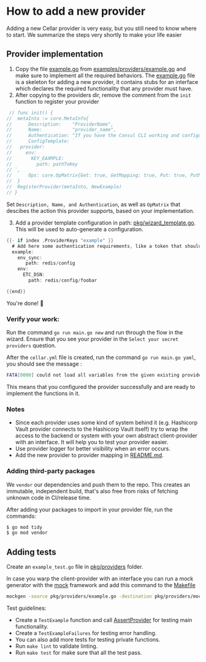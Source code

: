 # How to add a new provider

Adding a new Cellar provider is very easy, but you still need to know where to start. We summarize the steps very shortly to make your life easier

## Provider implementation

1. Copy the file [example.go](../examples/providers/example.go) from [examples/providers/example.go](../examples/providers/example.go) and make sure to implement all the required behaviors. The [example.go](../examples/providers/example.go) file is a skeleton for adding a new provider, it contains stubs for an interface which declares the required functionality that any provider must have.
2. After copying to the providers dir, remove the comment from the `init` function to register your provider

```go
 // func init() {
// 	metaInto := core.MetaInfo{
// 		Description:    "ProviderName",
// 		Name:           "provider_name",
// 		Authentication: "If you have the Consul CLI working and configured, there's no special action to take.\nConfiguration is environment based, as defined by client standard. See variables [here](https://github.com/hashicorp/consul/blob/master/api/api.go#L28).",
// 		ConfigTemplate: `
//   provider:
//     env:
//       KEY_EAXMPLE:
//         path: pathToKey
// `,
// 		Ops: core.OpMatrix{Get: true, GetMapping: true, Put: true, PutMapping: true},
// 	}
// 	RegisterProvider(metaInto, NewExample)
// }
```

Set `Description, Name, and Authentication`, as well as `OpMatrix` that descibes the action this provider supports, based on your implementation.

3. Add a provider template configuration in path: [pkg/wizard_template.go](../pkg/wizard_template.go). This will be used to auto-generate a configuration.

```go
{{- if index .ProviderKeys "example" }}
  # Add here some authentication requirements, like a token that should be in the user's environment.
  example:
    env_sync:
       path: redis/config
    env:
      ETC_DSN:
        path: redis/config/foobar

{{end}}
```

You're done! :rocket:

### Verify your work:

Run the command `go run main.go new` and run through the flow in the wizard.
Ensure that you see your provider in the `Select your secret providers` question.

After the `cellar.yml` file is created, run the command `go run main.go yaml`, you should see the message :

```sh
FATA[0000] could not load all variables from the given existing providers  error="provider \"Example\" does not implement write yet"
```

This means that you configured the provider successfully and are ready to implement the functions in it.

### Notes

- Since each provider uses some kind of system behind it (e.g. Hashicorp Vault provider connects to the Hashicorp Vault itself) try to wrap the access to the backend or system with your own abstract client-provider with an interface. It will help you to test your provider easier.
- Use provider logger for better visibility when an error occurs.
- Add the new provider to provider mapping in [README.md](../README.md#remapping-provider-variables).

### Adding third-party packages

We `vendor` our dependencies and push them to the repo. This creates an immutable, independent build, that's also free from risks of fetching unknown code in CI/release time.

After adding your packages to import in your provider file, run the commands:

```sh
$ go mod tidy
$ go mod vendor
```

## Adding tests

Create an `example_test.go` file in [pkg/providers](../pkg/providers) folder.

In case you warp the client-provider with an interface you can run a mock generator with the [mock](https://github.com/golang/mock) framework and add this command to the [Makefile](../Makefile)

```sh
mockgen -source pkg/providers/example.go -destination pkg/providers/mock_providers/example_mock.go
```

Test guidelines:

- Create a `TestExample` function and call [AssertProvider](../pkg/providers/helpers_test.go) for testing main functionality.
- Create a `TestExampleFailures` for testing error handling.
- You can also add more tests for testing private functions.
- Run `make lint` to validate linting.
- Run `make test` for make sure that all the test pass.

```

```
